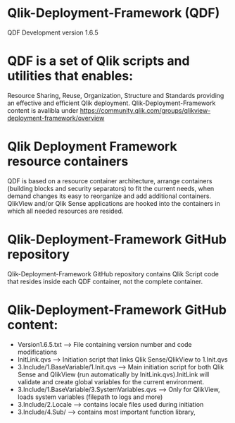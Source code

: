 # Qlik-Deployment-Framework (QDF)
QDF Development version 1.6.5

# QDF is a set of Qlik scripts and utilities that enables: 
Resource Sharing, Reuse, Organization, Structure and Standards providing an effective and efficient Qlik deployment.
Qlik-Deployment-Framework content is avalibla under https://community.qlik.com/groups/qlikview-deployment-framework/overview

# Qlik Deployment Framework resource containers
QDF is based on a resource container architecture, arrange containers (building blocks and security separators) to fit the current needs, when demand changes its easy to reorganize and add additional containers. QlikView and/or Qlik Sense applications are hooked into the containers in which all needed resources are resided.

# Qlik-Deployment-Framework GitHub repository
Qlik-Deployment-Framework GitHub repository contains Qlik Script code that resides inside each QDF container, not the complete container.
# Qlik-Deployment-Framework GitHub content:
- Version1.6.5.txt --> File containing version number and code modifications
- InitLink.qvs --> Initiation script that links Qlik Sense/QlikView to 1.Init.qvs
- 3.Include/1.BaseVariable/1.Init.qvs --> Main initiation script for both Qlik Sense and QlikView (run automatically by InitLink.qvs).InitLink will validate and create global variables for the current environment.
- 3.Include/1.BaseVariable/3.SystemVariables.qvs --> Only for QlikView, loads system variables (filepath to logs and more)
- 3.Include/2.Locale --> contains locale files used during initiation
- 3.Include/4.Sub/  --> contains most important function library, 
